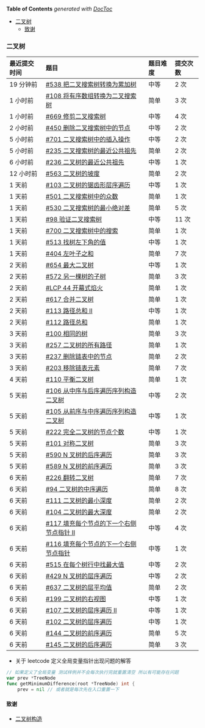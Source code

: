 <!-- START doctoc generated TOC please keep comment here to allow auto update -->
<!-- DON'T EDIT THIS SECTION, INSTEAD RE-RUN doctoc TO UPDATE -->
**Table of Contents**  *generated with [DocToc](https://github.com/thlorenz/doctoc)*

- [二叉树](#%E4%BA%8C%E5%8F%89%E6%A0%91)
  - [致谢](#%E8%87%B4%E8%B0%A2)

<!-- END doctoc generated TOC please keep comment here to allow auto update -->

### 二叉树

| 最近提交时间 | 题目                                                         | 题目难度 | 提交次数 |
| :----------- | :----------------------------------------------------------- | :------- | :------- |
| 19 分钟前    | [#538 把二叉搜索树转换为累加树](https://leetcode-cn.com/problems/convert-bst-to-greater-tree/) | 中等     | 2 次     |
| 1 小时前     | [#108 将有序数组转换为二叉搜索树](https://leetcode-cn.com/problems/convert-sorted-array-to-binary-search-tree/) | 简单     | 3 次     |
| 1 小时前     | [#669 修剪二叉搜索树](https://leetcode-cn.com/problems/trim-a-binary-search-tree/) | 中等     | 4 次     |
| 2 小时前     | [#450 删除二叉搜索树中的节点](https://leetcode-cn.com/problems/delete-node-in-a-bst/) | 中等     | 2 次     |
| 5 小时前     | [#701 二叉搜索树中的插入操作](https://leetcode-cn.com/problems/insert-into-a-binary-search-tree/) | 中等     | 2 次     |
| 5 小时前     | [#235 二叉搜索树的最近公共祖先](https://leetcode-cn.com/problems/lowest-common-ancestor-of-a-binary-search-tree/) | 简单     | 2 次     |
| 6 小时前     | [#236 二叉树的最近公共祖先](https://leetcode-cn.com/problems/lowest-common-ancestor-of-a-binary-tree/) | 中等     | 1 次     |
| 12 小时前    | [#563 二叉树的坡度](https://leetcode-cn.com/problems/binary-tree-tilt/) | 简单     | 2 次     |
| 1 天前       | [#103 二叉树的锯齿形层序遍历](https://leetcode-cn.com/problems/binary-tree-zigzag-level-order-traversal/) | 中等     | 1 次     |
| 1 天前       | [#501 二叉搜索树中的众数](https://leetcode-cn.com/problems/find-mode-in-binary-search-tree/) | 简单     | 1 次     |
| 1 天前       | [#530 二叉搜索树的最小绝对差](https://leetcode-cn.com/problems/minimum-absolute-difference-in-bst/) | 简单     | 5 次     |     |
| 1 天前       | [#98 验证二叉搜索树](https://leetcode-cn.com/problems/validate-binary-search-tree/) | 中等     | 11 次    |
| 1 天前       | [#700 二叉搜索树中的搜索](https://leetcode-cn.com/problems/search-in-a-binary-search-tree/) | 简单     | 1 次     |
| 1 天前       | [#513 找树左下角的值](https://leetcode-cn.com/problems/find-bottom-left-tree-value/) | 中等     | 1 次     |
| 1 天前       | [#404 左叶子之和](https://leetcode-cn.com/problems/sum-of-left-leaves/) | 简单     | 7 次     |
| 2 天前       | [#654 最大二叉树](https://leetcode-cn.com/problems/maximum-binary-tree/) | 中等     | 1 次     |
| 2 天前       | [#572 另一棵树的子树](https://leetcode-cn.com/problems/subtree-of-another-tree/) | 简单     | 3 次     |
| 2 天前       | [#LCP 44 开幕式焰火](https://leetcode-cn.com/problems/sZ59z6/) | 简单     | 1 次     |
| 2 天前       | [#617 合并二叉树](https://leetcode-cn.com/problems/merge-two-binary-trees/) | 简单     | 1 次     |
| 2 天前       | [#113 路径总和 II](https://leetcode-cn.com/problems/path-sum-ii/) | 中等     | 1 次     |
| 2 天前       | [#112 路径总和](https://leetcode-cn.com/problems/path-sum/)  | 简单     | 1 次     |
| 3 天前       | [#100 相同的树](https://leetcode-cn.com/problems/same-tree/) | 简单     | 3 次     |
| 3 天前       | [#257 二叉树的所有路径](https://leetcode-cn.com/problems/binary-tree-paths/) | 简单     | 1 次     |
| 3 天前       | [#237 删除链表中的节点](https://leetcode-cn.com/problems/delete-node-in-a-linked-list/) | 简单     | 2 次     |
| 3 天前       | [#203 移除链表元素](https://leetcode-cn.com/problems/remove-linked-list-elements/) | 简单     | 7 次     |
| 4 天前       | [#110 平衡二叉树](https://leetcode-cn.com/problems/balanced-binary-tree/) | 简单     | 1 次     |
| 5 天前       | [#106 从中序与后序遍历序列构造二叉树](https://leetcode-cn.com/problems/construct-binary-tree-from-inorder-and-postorder-traversal/) | 中等     | 2 次     |
| 5 天前       | [#105 从前序与中序遍历序列构造二叉树](https://leetcode-cn.com/problems/construct-binary-tree-from-preorder-and-inorder-traversal/) | 中等     | 1 次     |
| 5 天前       | [#222 完全二叉树的节点个数](https://leetcode-cn.com/problems/count-complete-tree-nodes/) | 中等     | 1 次     |
| 5 天前       | [#101 对称二叉树](https://leetcode-cn.com/problems/symmetric-tree/) | 简单     | 3 次     |
| 5 天前       | [#590 N 叉树的后序遍历](https://leetcode-cn.com/problems/n-ary-tree-postorder-traversal/) | 简单     | 3 次     |
| 5 天前       | [#589 N 叉树的前序遍历](https://leetcode-cn.com/problems/n-ary-tree-preorder-traversal/) | 简单     | 3 次     |
| 6 天前       | [#226 翻转二叉树](https://leetcode-cn.com/problems/invert-binary-tree/) | 简单     | 7 次     |
| 6 天前       | [#94 二叉树的中序遍历](https://leetcode-cn.com/problems/binary-tree-inorder-traversal/) | 简单     | 8 次     |
| 6 天前       | [#111 二叉树的最小深度](https://leetcode-cn.com/problems/minimum-depth-of-binary-tree/) | 简单     | 2 次     |
| 6 天前       | [#104 二叉树的最大深度](https://leetcode-cn.com/problems/maximum-depth-of-binary-tree/) | 简单     | 2 次     |
| 6 天前       | [#117 填充每个节点的下一个右侧节点指针 II](https://leetcode-cn.com/problems/populating-next-right-pointers-in-each-node-ii/) | 中等     | 4 次     |
| 6 天前       | [#116 填充每个节点的下一个右侧节点指针](https://leetcode-cn.com/problems/populating-next-right-pointers-in-each-node/) | 中等     | 1 次     |
| 6 天前       | [#515 在每个树行中找最大值](https://leetcode-cn.com/problems/find-largest-value-in-each-tree-row/) | 中等     | 2 次     |
| 6 天前       | [#429 N 叉树的层序遍历](https://leetcode-cn.com/problems/n-ary-tree-level-order-traversal/) | 中等     | 2 次     |
| 6 天前       | [#637 二叉树的层平均值](https://leetcode-cn.com/problems/average-of-levels-in-binary-tree/) | 简单     | 2 次     |
| 6 天前       | [#199 二叉树的右视图](https://leetcode-cn.com/problems/binary-tree-right-side-view/) | 中等     | 1 次     |
| 6 天前       | [#107 二叉树的层序遍历 II](https://leetcode-cn.com/problems/binary-tree-level-order-traversal-ii/) | 中等     | 1 次     |
| 6 天前       | [#102 二叉树的层序遍历](https://leetcode-cn.com/problems/binary-tree-level-order-traversal/) | 中等     | 1 次     |
| 6 天前       | [#144 二叉树的前序遍历](https://leetcode-cn.com/problems/binary-tree-preorder-traversal/) | 简单     | 5 次     |
| 6 天前       | [#145 二叉树的后序遍历](https://leetcode-cn.com/problems/binary-tree-postorder-traversal/) | 简单     | 3 次     |

- 关于 leetcode 定义全局变量指针出现问题的解答

```go
// 如果定义了全局变量 测试样例并不会每次执行完就重置清空 所以有可能存在问题
var prev *TreeNode
func getMinimumDifference(root *TreeNode) int {
    prev = nil // 或者就是每次先在入口重置一下
```

#### 致谢

- [二叉树构造](https://blog.csdn.net/USTCsunyue/article/details/106148317)